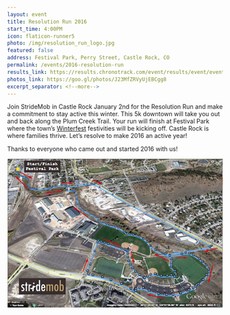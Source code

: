 ```yaml
---
layout: event
title: Resolution Run 2016
start_time: 4:00PM
icon: flaticon-runner5
photo: /img/resolution_run_logo.jpg
featured: false
address: Festival Park, Perry Street, Castle Rock, CO
permalink: /events/2016-resolution-run
results_link: https://results.chronotrack.com/event/results/event/event-17938
photos_link: https://goo.gl/photos/J23MfZRVyUjEBCgg8
excerpt_separator: <!--more-->
---
```


Join StrideMob in Castle Rock January 2nd for the Resolution Run and make a commitment to stay active this winter. This 5k downtown will take you out and back along the Plum Creek Trail. Your run will finish at Festival Park where the town’s [Winterfest](http://www.crgov.com/2531/Season-of-the-Star) festivities will be kicking off. Castle Rock is where families thrive. Let’s resolve to make 2016 an active year!

Thanks to everyone who came out and started 2016 with us!
<!--more-->

<img src="/img/resolution_run_map.png" class="pure-img" alt="Course Map">

